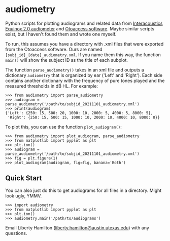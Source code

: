 # audiometry
Python scripts for plotting audiograms and related data from [Interacoustics Equinox 2.0 audiometer](https://www.interacoustics.com/us/audiometry/clinical/equinox) and [Otoaccess software](https://www.interacoustics.com/us/otoaccess). Maybe similar scripts exist, but I haven't found them and wrote one myself.

To run, this assumes you have a directory with .xml files that were exported from the Otoaccess software. 
Ours are named `[subj_id]_[date]_audiometry.xml`. If you name them this way, the function `main()` will show the subject ID as the title of each subplot.

The function `parse_audiometry()` takes in an xml file and outputs a dictionary `audiometry` that is organized by ear ('Left' and 'Right'). Each side contains another dictionary with the frequency of pure tones played and the measured thresholds in dB HL. For example:

``` 
>>> from audiometry import parse_audiometry
>>> audiogram = parse_audiometry('/path/to/subjid_20211101_audiometry.xml')
>>> print(audiogram)
{'Left': {250: 15, 500: 20, 1000: 10, 2000: 5, 4000: 5, 8000: 5},
 'Right': {250: 15, 500: 15, 1000: 10, 2000: 10, 4000: 10, 8000: 0}}
```

To plot this, you can use the function `plot_audiogram()`:

```
>>> from audiometry import plot_audiogram, parse_audiometry
>>> from matplotlib import pyplot as plt
>>> plt.ion()
>>> audiogram = parse_audiometry('/path/to/subjid_20211101_audiometry.xml')
>>> fig = plt.figure(1)
>>> plot_audiogram(audiogram, fig=fig, banana='Both')
```

## Quick Start ##

You can also just do this to get audiograms for all files in a directory. Might look ugly, YMMV.

```
>>> import audiometry
>>> from matplotlib import pyplot as plt
>>> plt.ion()
>>> audiometry.main('/path/to/audiograms')
```

Email Liberty Hamilton (liberty.hamilton@austin.utexas.edu) with any questions. 
